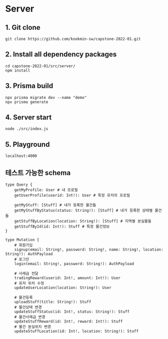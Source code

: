 # Server

## 1. Git clone

    git clone https://github.com/kookmin-sw/capstone-2022-01.git

## 2. Install all dependency packages

    cd capstone-2022-01/src/server/
    npm install

## 3. Prisma build

    npx prisma migrate dev --name "demo"
    npx prisma generate	

## 4. Server start
    
    node ./src/index.js


## 5. Playground

    localhost:4000


## 테스트 가능한 schema
```text
type Query {
    getMyProfile: User # 내 프로필
    getUserProfile(userid: Int!): User # 특정 유저의 프로필
    
    getMyStuff: [Stuff] # 내가 등록한 물건들
    getMyStuffByStatus(status: String!): [Stuff] # 내가 등록한 상태별 물건들
    getStuffByLocation(location: String!): [Stuff] # 지역별 분실물들
    getStuffById(id: Int!): Stuff # 특정 물건정보
}

type Mutation {
    # 회원가입
    signup(email: String!, password: String!, name: String!, location: String!): AuthPayload
    # 로그인
    login(email: String!, password: String!): AuthPayload
    
    # 사례금 전달
    tradingReward(userid: Int!, amount: Int!): User 
    # 유저 위치 수정
    updateUserLocation(location: String!): User 
    
    # 물건등록
    uploadStuff(title: String!): Stuff
    # 물건상태 변경
    updateStuffStatus(id: Int!, status: String!): Stuff
    # 물건사례금 변경
    updateStuffReward(id: Int!, reward: Int!): Stuff
    # 물건 분실위치 변경
    updateStuffLocation(id: Int!, location: String!): Stuff
```
